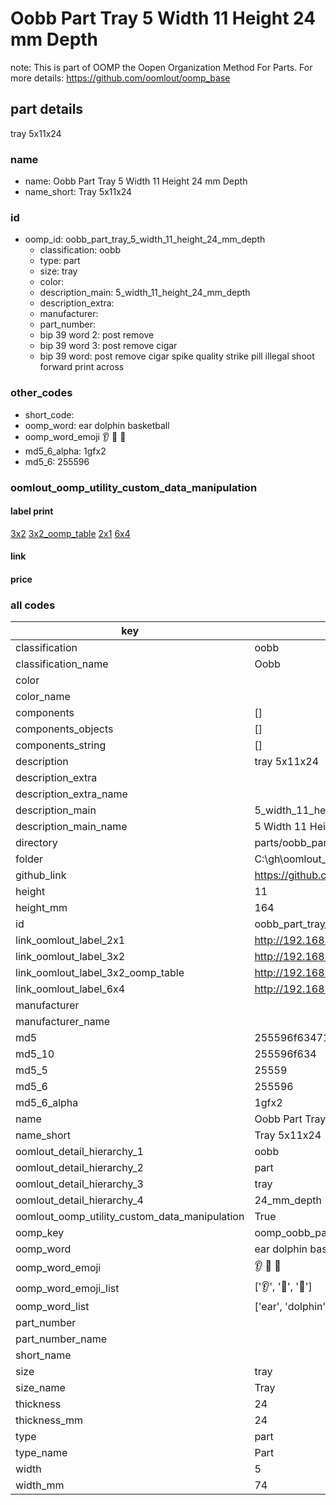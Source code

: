 # Oobb Part Tray 5 Width 11 Height 24 mm Depth  

note: This is part of OOMP the Oopen Organization Method For Parts. For more details: https://github.com/oomlout/oomp_base

##  part details
  



tray 5x11x24



### name
* name: Oobb Part Tray 5 Width 11 Height 24 mm Depth
* name_short: Tray 5x11x24 
### id
* oomp_id: oobb_part_tray_5_width_11_height_24_mm_depth
  * classification: oobb
  * type: part
  * size: tray
  * color: 
  * description_main: 5_width_11_height_24_mm_depth
  * description_extra: 
  * manufacturer: 
  * part_number: 
  * bip 39 word 2: post remove
  * bip 39 word 3: post remove cigar
  * bip 39 word: post remove cigar spike quality strike pill illegal shoot forward print across

### other_codes
* short_code: 
* oomp_word: ear dolphin basketball
* oomp_word_emoji :ear: :dolphin: :basketball:
* md5_6_alpha: 1gfx2
* md5_6: 255596






### oomlout_oomp_utility_custom_data_manipulation
#### label print
[3x2](http://192.168.1.245:1112/?label=oomp%201gfx2)
[3x2_oomp_table](http://192.168.1.108:1112/?label=oomp%201gfx2)
[2x1](http://192.168.1.242:1112/?label=oomp%201gfx2)
[6x4](http://192.168.1.55:1112/?label=oomp%201gfx2)    

#### link

                              

#### price







### all codes 
| key | value |  
| --- | --- |  
| classification | oobb |  
| classification_name | Oobb |  
| color |  |  
| color_name |  |  
| components | [] |  
| components_objects | [] |  
| components_string | [] |  
| description | tray 5x11x24 |  
| description_extra |  |  
| description_extra_name |  |  
| description_main | 5_width_11_height_24_mm_depth |  
| description_main_name | 5 Width 11 Height 24 mm Depth |  
| directory | parts/oobb_part_tray_5_width_11_height_24_mm_depth |  
| folder | C:\gh\oomlout_oobb_version_4_generated_parts\parts\oobb_part_tray_5_width_11_height_24_mm_depth |  
| github_link | https://github.com/oomlout/oomlout_oomp_part_src/tree/main/parts/oobb_part_tray_5_width_11_height_24_mm_depth |  
| height | 11 |  
| height_mm | 164 |  
| id | oobb_part_tray_5_width_11_height_24_mm_depth |  
| link_oomlout_label_2x1 | http://192.168.1.242:1112/?label=oomp%201gfx2 |  
| link_oomlout_label_3x2 | http://192.168.1.245:1112/?label=oomp%201gfx2 |  
| link_oomlout_label_3x2_oomp_table | http://192.168.1.108:1112/?label=oomp%201gfx2 |  
| link_oomlout_label_6x4 | http://192.168.1.55:1112/?label=oomp%201gfx2 |  
| manufacturer |  |  
| manufacturer_name |  |  
| md5 | 255596f63471149b5c579d1c51ed7d45 |  
| md5_10 | 255596f634 |  
| md5_5 | 25559 |  
| md5_6 | 255596 |  
| md5_6_alpha | 1gfx2 |  
| name | Oobb Part Tray 5 Width 11 Height 24 mm Depth |  
| name_short | Tray 5x11x24  |  
| oomlout_detail_hierarchy_1 | oobb |  
| oomlout_detail_hierarchy_2 | part |  
| oomlout_detail_hierarchy_3 | tray |  
| oomlout_detail_hierarchy_4 | 24_mm_depth |  
| oomlout_oomp_utility_custom_data_manipulation | True |  
| oomp_key | oomp_oobb_part_tray_5_width_11_height_24_mm_depth |  
| oomp_word | ear dolphin basketball |  
| oomp_word_emoji | :ear: :dolphin: :basketball: |  
| oomp_word_emoji_list | [':ear:', ':dolphin:', ':basketball:'] |  
| oomp_word_list | ['ear', 'dolphin', 'basketball'] |  
| part_number |  |  
| part_number_name |  |  
| short_name |  |  
| size | tray |  
| size_name | Tray |  
| thickness | 24 |  
| thickness_mm | 24 |  
| type | part |  
| type_name | Part |  
| width | 5 |  
| width_mm | 74 |  
